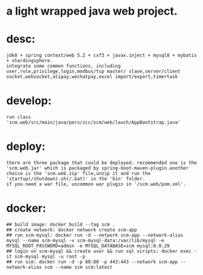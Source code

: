 # a light wrapped java web project.

# desc:
    jdk8 + spring context/web 5.2 + cxf3 + javax.inject + mysql8 + mybatis + shardingsphere.
    integrate some common functions, including
    user,role,privilege,login,modbus/tcp master/ slave,server/client socket,websocket,alipay,wechatpay,excel import/export,timertask
# develop:
    run class 'scm.web/src/main/java/pers/zcc/scm/web/lauch/AppBootstrap.java'
# deploy:    
    there are three package that could be deployed. recommended one is the 'scm.web.jar' which is packaged by spring-boot-maven-plugin.another choice is the 'scm.web.zip' file,unzip it and run the 'startup(/shutdown).sh(/.bat)' in the 'bin' folder.
    if you need a war file, uncommon war plugin in '/scm.web/pom.xml'.
# docker:
    ## build image: docker build --tag scm .
    ## create network: docker network create scm-app
    ## run scm-mysql: docker run -d --network scm-app --network-alias mysql --name scm-mysql -v scm-mysql-data:/var/lib/mysql -e MYSQL_ROOT_PASSWORD=admin -e MYSQL_DATABASE=scm mysql:8.0.29
    ## login on scm-mysql && create user && run sql scripts: docker exec -it scm-mysql mysql -u root -p
    ## run scm: docker run -d -p 80:80 -p 443:443 --network scm-app --network-alias scm --name scm scm:latest    
